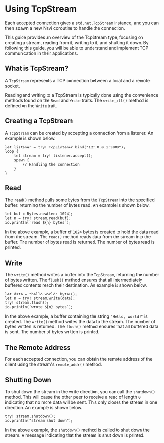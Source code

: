 # Using TcpStream

Each accepted connection gives a `std.net.TcpStream` instance, and you can then spawn a new Navi coroutine to handle the connection.

This guide provides an overview of the TcpStream type, focusing on creating a stream, reading from it, writing to it, and shutting it down. By following this guide, you will be able to understand and implement TCP communication in their applications.


## What is TcpStream?

A `TcpStream` represents a TCP connection between a local and a remote socket.

Reading and writing to a TcpStream is typically done using the convenience methods found on the `Read` and `Write` traits. The `write_all()` method is defined on the `Write` trait.

## Creating a TcpStream

A `TcpStream` can be created by accepting a connection from a listener. An example is shown below.

```nv
let listener = try! TcpListener.bind("127.0.0.1:3000");
loop {
    let stream = try! listener.accept();
    spawn {
        // Handling the connection
    }
}
```

## Read

The `read()` method pulls some bytes from the `TcpStream` into the specified buffer, returning the number of bytes read. An example is shown below.

```nv
let buf = Bytes.new(len: 1024);
let n = try! stream.read(buf);
io.println(`read ${n} bytes`);
```

In the above example, a buffer of `1024` bytes is created to hold the data read from the stream. The `read()` method reads data from the stream into the buffer. The number of bytes read is returned. The number of bytes read is printed.

## Write

The `write()` method writes a buffer into the `TcpStream`, returning the number of bytes written. The `flush()` method ensures that all intermediately buffered contents reach their destination. An example is shown below.

```nv
let data = "hello world".bytes();
let n = try! stream.write(data);
try! stream.flush();
io.println(`wrote ${n} bytes`);
```

In the above example, a buffer containing the string `"Hello, world!"` is created. The `write()` method writes the data to the stream. The number of bytes written is returned. The `flush()` method ensures that all buffered data is sent. The number of bytes written is printed.

## The Remote Address

For each accepted connection, you can obtain the remote address of the client using the stream's `remote_addr()` method.

## Shutting Down

To shut down the stream in the write direction, you can call the `shutdown()` method. This will cause the other peer to receive a read of length `0`, indicating that no more data will be sent. This only closes the stream in one direction. An example is shown below.

```nv
try! stream.shutdown();
io.println("stream shut down");
```

In the above example, the `shutdown()` method is called to shut down the stream. A message indicating that the stream is shut down is printed.

